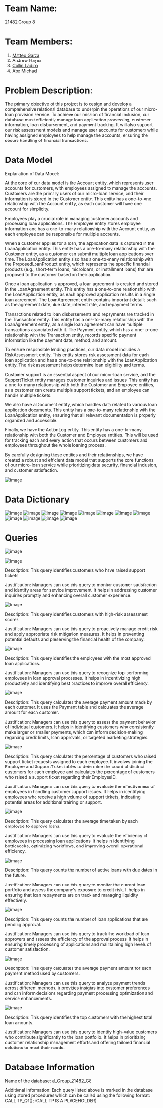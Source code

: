 
# Team Name:
21482 Group 8
# Team Members:
1. [Matteo Garza](https://github.com/matteo101man)
2. Andrew Hayes
3. [Collin Ladina](https://github.com/CollinLadina)
4. Abe Michael
# Problem Description:
The primary objective of this project is to design and develop a comprehensive relational database to underpin the operations of our micro-loan provision service. To achieve our mission of financial inclusion, our database must efficiently manage loan application processing, customer information, loan disbursement, and payment tracking. It will also support our risk assessment models and manage user accounts for customers while having assigned employees to help manage the accounts, ensuring the secure handling of financial transactions.
# Data Model 

Explanation of Data Model:

At the core of our data model is the Account entity, which represents user accounts for customers, with employees assigned to manage the accounts. Customers are the primary users of our micro-loan service, and their information is stored in the Customer entity. This entity has a one-to-one relationship with the Account entity, as each customer will have one account for simplicity.

Employees play a crucial role in managing customer accounts and processing loan applications. The Employee entity stores employee information and has a one-to-many relationship with the Account entity, as each employee can be responsible for multiple accounts.

When a customer applies for a loan, the application data is captured in the LoanApplication entity. This entity has a one-to-many relationship with the Customer entity, as a customer can submit multiple loan applications over time. The LoanApplication entity also has a one-to-many relationship with the ProposedLoanProduct entity, which represents the specific financial products (e.g., short-term loans, microloans, or installment loans) that are proposed to the customer based on their application.

Once a loan application is approved, a loan agreement is created and stored in the LoanAgreement entity. This entity has a one-to-one relationship with the LoanApplication entity, as each approved application results in a single loan agreement. The LoanAgreement entity contains important details such as the agreement date, due date, interest rate, and repayment terms.

Transactions related to loan disbursements and repayments are tracked in the Transaction entity. This entity has a one-to-many relationship with the LoanAgreement entity, as a single loan agreement can have multiple transactions associated with it. The Payment entity, which has a one-to-one relationship with the Transaction entity, records specific payment information like the payment date, method, and amount.

To ensure responsible lending practices, our data model includes a RiskAssessment entity. This entity stores risk assessment data for each loan application and has a one-to-one relationship with the LoanApplication entity. The risk assessment helps determine loan eligibility and terms.

Customer support is an essential aspect of our micro-loan service, and the SupportTicket entity manages customer inquiries and issues. This entity has a one-to-many relationship with both the Customer and Employee entities, as a customer can create multiple support tickets, and an employee can handle multiple tickets.

We also have a Document entity, which handles data related to various loan application documents. This entity has a one-to-many relationship with the LoanApplication entity, ensuring that all relevant documentation is properly organized and accessible.

Finally, we have the ActionLog entity. This entity has a one-to-many relationship with both the Customer and Employee entities. This will be used for tracking each and every action that occurs between customers and employees throughout the whole loaning process.

By carefully designing these entities and their relationships, we have created a robust and efficient data model that supports the core functions of our micro-loan service while prioritizing data security, financial inclusion, and customer satisfaction.

![image](https://github.com/AH171717/MIST-4610-Group-8/assets/163200880/8852d53f-0c30-420b-a3be-eba61e14bd18)


# Data Dictionary 
![image](https://github.com/AH171717/MIST-4610-Group-8/assets/163201574/742cbf36-f9aa-4cf6-b4df-2b10b25650db)
![image](https://github.com/AH171717/MIST-4610-Group-8/assets/163201574/4d7b1603-c33b-4790-b12c-b628477b67e1)
![image](https://github.com/AH171717/MIST-4610-Group-8/assets/163201574/ef8c9820-beea-4000-8daa-a8d22fb844e6)
![image](https://github.com/AH171717/MIST-4610-Group-8/assets/163201574/c1e81154-1fc8-4359-af8a-8d94fcbd254b)
![image](https://github.com/AH171717/MIST-4610-Group-8/assets/163201574/0f80763f-77aa-424a-806b-0570a5fe44e5)
![image](https://github.com/AH171717/MIST-4610-Group-8/assets/163201574/1f87cab5-44f9-4559-b888-cadafa7d92f0)
![image](https://github.com/AH171717/MIST-4610-Group-8/assets/163201574/a82883a0-2a17-4375-ade6-728063e74694)
![image](https://github.com/AH171717/MIST-4610-Group-8/assets/163201574/9e933aee-8c99-4552-93db-49842ff559df)
![image](https://github.com/AH171717/MIST-4610-Group-8/assets/163201574/edbea620-00e8-4bf0-9943-518fbdcf7c69)
![image](https://github.com/AH171717/MIST-4610-Group-8/assets/163201574/1c9d70c6-25a7-45b3-923b-7711bd994045)
![image](https://github.com/AH171717/MIST-4610-Group-8/assets/163201574/420529fe-e3ce-4709-95ce-40df43f55589)
![image](https://github.com/AH171717/MIST-4610-Group-8/assets/163201574/e91b9962-393d-45c2-af0e-b68b44a16ba3)

# Queries

![image](https://github.com/AH171717/MIST-4610-Group-8/assets/163201574/9b9a6d1c-de73-4ab8-867c-f571b53eaf87)

![image](https://github.com/AH171717/MIST-4610-Group-8/assets/163201574/e4bd0ade-6042-47a5-a8e3-14eded50fda6)

Description: This query identifies customers who have raised support tickets

Justification: Managers can use this query to monitor customer satisfaction and identify areas for service improvement. It helps in addressing customer inquiries promptly and enhancing overall customer experience.

![image](https://github.com/AH171717/MIST-4610-Group-8/assets/163201574/3335ddf8-3504-4bfa-9693-1754ac36e81f)

Description: This query identifies customers with high-risk assessment scores.

Justification: Managers can use this query to proactively manage credit risk and apply appropriate risk mitigation measures. It helps in preventing potential defaults and preserving the financial health of the company.

![image](https://github.com/AH171717/MIST-4610-Group-8/assets/163201574/5b801d00-c2e7-4d3a-9c0e-40be20b964cd)

Description: This query identifies the employees with the most approved loan applications.

Justification: Managers can use this query to recognize top-performing employees in loan approval processes. It helps in incentivizing high productivity and identifying best practices to improve overall efficiency.

![image](https://github.com/AH171717/MIST-4610-Group-8/assets/163201574/5b08c3b3-6f2b-47cb-847a-1869edc7c260)

Description: This query calculates the average payment amount made by each customer. It uses the Payment table and calculates the average amount for each customer.

Justification: Managers can use this query to assess the payment behavior of individual customers. It helps in identifying customers who consistently make larger or smaller payments, which can inform decision-making regarding credit limits, loan approvals, or targeted marketing strategies.

![image](https://github.com/AH171717/MIST-4610-Group-8/assets/163201574/b89b2473-5c23-49b9-a45f-5aae2662e86e)

Description: This query calculates the percentage of customers who raised support ticket requests assigned to each employee. It involves joining the Employee and SupportTicket tables to determine the count of distinct customers for each employee and calculates the percentage of customers who raised a support ticket regarding their EmployeeID. 

Justification: Managers can use this query to evaluate the effectiveness of employees in handling customer support issues. It helps in identifying employees who receive a high volume of support tickets, indicating potential areas for additional training or support.

![image](https://github.com/AH171717/MIST-4610-Group-8/assets/163201574/aef6cac2-7bbf-4042-a6c8-851e15528212)

Description: This query calculates the average time taken by each employee to approve loans.

Justification: Managers can use this query to evaluate the efficiency of employees in processing loan applications. It helps in identifying bottlenecks, optimizing workflows, and improving overall operational efficiency.

![image](https://github.com/AH171717/MIST-4610-Group-8/assets/163201574/b0ee2457-0fdc-4cfb-9c68-21302c4b23bd)

Description: This query counts the number of active loans with due dates in the future.

Justification: Managers can use this query to monitor the current loan portfolio and assess the company's exposure to credit risk. It helps in ensuring that loan repayments are on track and managing liquidity effectively.

![image](https://github.com/AH171717/MIST-4610-Group-8/assets/163201574/bb3283ab-ed49-47c4-abcf-16fe9e9c15a6)

Description: This query counts the number of loan applications that are pending approval.

Justification: Managers can use this query to track the workload of loan approvers and assess the efficiency of the approval process. It helps in ensuring timely processing of applications and maintaining high levels of customer satisfaction.

![image](https://github.com/AH171717/MIST-4610-Group-8/assets/163201574/7f5dcdf0-ea6d-49f1-96bf-f0686a706a6a)

Description: This query calculates the average payment amount for each payment method used by customers.

Justification: Managers can use this query to analyze payment trends across different methods. It provides insights into customer preferences and can inform decisions regarding payment processing optimization and service enhancements.

![image](https://github.com/AH171717/MIST-4610-Group-8/assets/163201574/02f429c9-dd96-4146-91be-1bce4fc32605)

Description: This query identifies the top  customers with the highest total loan amounts.

Justification: Managers can use this query to identify high-value customers who contribute significantly to the loan portfolio. It helps in prioritizing customer relationship management efforts and offering tailored financial solutions to meet their needs.

# Database Information 
Name of the database: al_Group_21482_G8

Additional information: Each query listed above is marked in the database using stored procedures which can be called using the following format: CALL TP_Q1(); (CALL TP IS A PLACEHOLDER)
